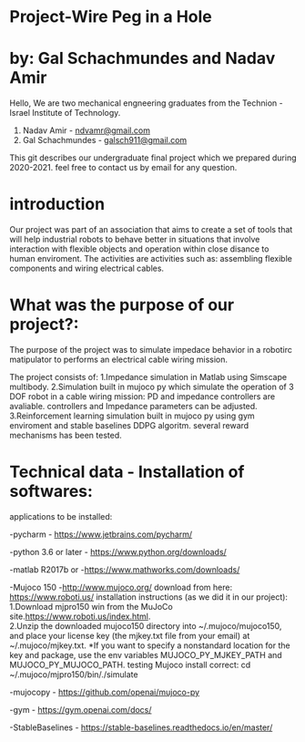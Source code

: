 # Project-Wire Peg in a Hole 
# by: Gal Schachmundes and Nadav Amir

Hello,
We are two mechanical engneering graduates from the Technion - Israel Institute of Technology.
1. Nadav Amir - ndvamr@gmail.com
2. Gal Schachmundes - galsch911@gmail.com 

This git describes our undergraduate final project which we prepared during 2020-2021. 
feel free to contact us by email for any question.

# introduction
Our project was part of an association that aims to create a set of tools that will help industrial robots to behave better in situations that involve interaction with flexible objects and operation within close disance to human enviroment.
The activities are activities such as: assembling flexible components and wiring electrical cables.

# What was the purpose of our project?:
The purpose of the project was to simulate impedace behavior in a robotirc matipulator to performs an electrical cable wiring mission.

The project consists of:
1.Impedance simulation in Matlab using Simscape multibody.
2.Simulation built in mujoco py which simulate the operation of 3 DOF robot in a cable wiring mission: PD and impedance controllers are avaliable. controllers and Impedance parameters can be adjusted.
3.Reinforcement learning simulation built in mujoco py using gym enviroment and stable baselines DDPG algoritm. several reward mechanisms has been tested.  


# Technical data - Installation of softwares:

applications to be installed:

-pycharm - https://www.jetbrains.com/pycharm/

-python 3.6 or later - https://www.python.org/downloads/

-matlab R2017b or  -https://www.mathworks.com/downloads/

-Mujoco 150 -http://www.mujoco.org/
    download from here: https://www.roboti.us/
    installation instructions (as we did it in our project):   
    1.Download mjpro150 win from the MuJoCo site.https://www.roboti.us/index.html.   
    2.Unzip the downloaded mujoco150 directory into ~/.mujoco/mujoco150, and place your license key (the mjkey.txt file         from your email) at ~/.mujoco/mjkey.txt.
        *If you want to specify a nonstandard location for the key and package, use the env variables MUJOCO_PY_MJKEY_PATH          and MUJOCO_PY_MUJOCO_PATH.
         testing Mujoco install correct: cd ~/.mujoco/mjpro150/bin/./simulate
        
 -mujocopy - https://github.com/openai/mujoco-py

-gym - https://gym.openai.com/docs/

-StableBaselines - https://stable-baselines.readthedocs.io/en/master/
